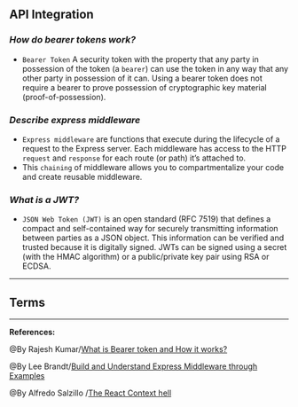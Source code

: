 ## **API Integration**

### ***How do bearer tokens work?***

- `Bearer Token` A security token with the property that any party in possession of the token (a `bearer`) can use the token in any way that any other party in possession of it can. Using a bearer token does not require a bearer to prove possession of cryptographic key material (proof-of-possession).

### ***Describe express middleware***

- `Express middleware` are functions that execute during the lifecycle of a request to the Express server. Each middleware has access to the HTTP `request` and `response` for each route (or path) it’s attached to.
- This `chaining` of middleware allows you to compartmentalize your code and create reusable middleware.

### ***What is a JWT?***

- `JSON Web Token (JWT)` is an open standard (RFC 7519) that defines a compact and self-contained way for securely transmitting information between parties as a JSON object. This information can be verified and trusted because it is digitally signed. JWTs can be signed using a secret (with the HMAC algorithm) or a public/private key pair using RSA or ECDSA.

-------------------------------------------------------------


## **Terms**



-----------------------------------------------

**References:**

@By Rajesh Kumar/[What is Bearer token and How it works?](https://www.devopsschool.com/blog/what-is-bearer-token-and-how-it-works/) 

@By Lee Brandt/[Build and Understand Express Middleware through Examples](https://developer.okta.com/blog/2018/09/13/build-and-understand-express-middleware-through-examples)

@By Alfredo Salzillo /[The React Context hell](https://jwt.io/introduction)

